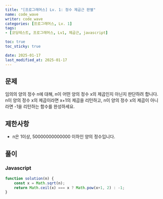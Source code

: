 ```yaml
---
title: "[프로그래머스] Lv. 1: 정수 제곱근 판별"
name: code_wave
writer: code_wave
categories: [프로그래머스, Lv. 1]
tags:
- [코딩테스트, 프로그래머스, Lv1, 제곱근, javascript]

toc: true
toc_sticky: true

date: 2025-01-17
last_modified_at: 2025-01-17
---
```


## 문제
임의의 양의 정수 n에 대해, n이 어떤 양의 정수 x의 제곱인지 아닌지 판단하려 합니다.
n이 양의 정수 x의 제곱이라면 x+1의 제곱을 리턴하고, n이 양의 정수 x의 제곱이 아니라면 -1을 리턴하는 함수를 완성하세요.

## 제한사항
- n은 1이상, 50000000000000 이하인 양의 정수입니다.

## 풀이
### Javascript
```js
function solution(n) {
    const x = Math.sqrt(n);
    return Math.ceil(x) === x ? Math.pow(x+1, 2) : -1;
}
```
